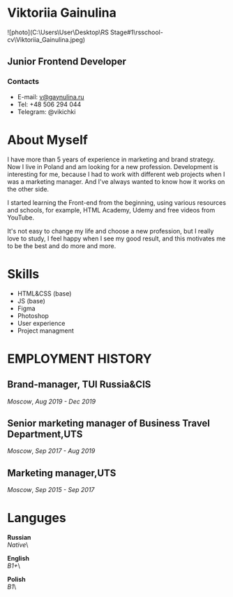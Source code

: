 #  Viktoriia Gainulina 
![photo](C:\Users\User\Desktop\RS Stage#1\rsschool-cv\Viktoriia_Gainulina.jpeg)
## Junior Frontend Developer
### Contacts
* E-mail: v@gaynulina.ru 
* Tel: +48 506 294 044
* Telegram: @vikichki

# About Myself

  I have more than 5 years of experience in marketing and brand strategy. Now I live in Poland and am looking for a new profession. Development is interesting for me, because I had to work with different web projects when I was a marketing manager. And I've always wanted to know how it works on the other side. 

 I started learning the Front-end from the beginning, using various resources and schools, for example, HTML Academy, Udemy and free videos from YouTube.

 It's not easy to change my life and choose a new profession, but I really love to study, I feel happy when I see my good result, and this motivates me to be the best and do more and more.

# Skills
 - HTML&CSS (base)
 - JS (base)
 - Figma
 - Photoshop
 - User experience
 - Project managment

# EMPLOYMENT HISTORY
## Brand-manager, TUI Russia&CIS   
_Moscow_,
_Aug 2019 - Dec 2019_
## Senior marketing manager of Business Travel Department,UTS    
_Moscow_,
_Sep 2017 - Aug 2019_
## Marketing manager,UTS
_Moscow_,
_Sep 2015 - Sep 2017_

# Languges
**Russian**\
_Native_\

**English**\
_B1+_\

**Polish**\
_B1_\


